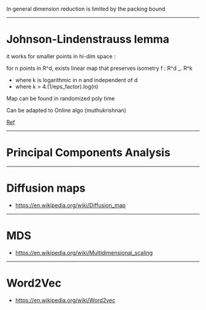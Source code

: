 
In general dimension reduction is limited by the packing bound

--------

# Johnson-Lindenstrauss lemma 

it works for smaller points in hi-dim space : 

for n points in R^d, exists linear map that preserves isometry 
    f : R^d _. R^k

* where k is logarithmic in n and independent of d
* where k > 4.(1/eps_factor).log(n)

Map can be found in randomized poly time

Can be adapted to Online algo (muthukrishnan)

[Ref](https://afonsobandeira.wordpress.com/2013/09/13/the-johnson-lindenstrauss-lemma/)

-------

# Principal Components Analysis

-------

# Diffusion maps

* https://en.wikipedia.org/wiki/Diffusion_map

-------

# MDS

* https://en.wikipedia.org/wiki/Multidimensional_scaling

--------

# Word2Vec

* https://en.wikipedia.org/wiki/Word2vec
